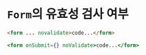 # `Form`의 유효성 검사 여부

```html
<form ... novalidate>code...</form>
```

```jsx
<form onSubmit={} noValidate>code...</form>
```
